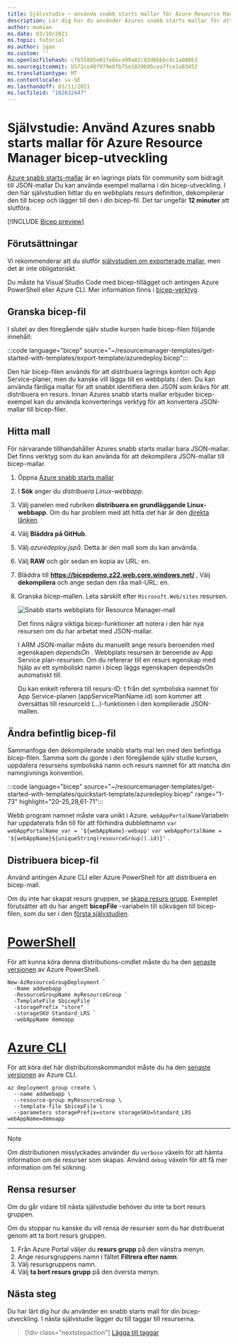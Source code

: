 ```yaml
---
title: Självstudie – använda snabb starts mallar för Azure Resource Manager bicep-utveckling
description: Lär dig hur du använder Azures snabb starts mallar för att slutföra din bicep-utveckling.
author: mumian
ms.date: 03/10/2021
ms.topic: tutorial
ms.author: jgao
ms.custom: ''
ms.openlocfilehash: cf655885e01fe6bca99a82c82d6bbbc4c1a080b3
ms.sourcegitcommit: b572ce40f979ebfb75e1039b95cea7fce1a83452
ms.translationtype: MT
ms.contentlocale: sv-SE
ms.lasthandoff: 03/11/2021
ms.locfileid: "102632447"
---
```

# <a name="tutorial-use-azure-quickstart-templates-for-azure-resource-manager-bicep-development"></a>Självstudie: Använd Azures snabb starts mallar för Azure Resource Manager bicep-utveckling

[Azure snabb starts-mallar](https://azure.microsoft.com/resources/templates/) är en lagrings plats för community som bidragit till JSON-mallar Du kan använda exempel mallarna i din bicep-utveckling. I den här självstudien hittar du en webbplats resurs definition, dekompilerar den till bicep och lägger till den i din bicep-fil. Det tar ungefär **12 minuter** att slutföra.

[!INCLUDE [Bicep preview](../../../includes/resource-manager-bicep-preview.md)]

## <a name="prerequisites"></a>Förutsättningar

Vi rekommenderar att du slutför [självstudien om exporterade mallar](bicep-tutorial-export-template.md), men det är inte obligatoriskt.

Du måste ha Visual Studio Code med bicep-tillägget och antingen Azure PowerShell eller Azure CLI. Mer information finns i [bicep-verktyg](bicep-tutorial-create-first-bicep.md#get-tools).

## <a name="review-bicep-file"></a>Granska bicep-fil

I slutet av den föregående själv studie kursen hade bicep-filen följande innehåll:

:::code language="bicep" source="~/resourcemanager-templates/get-started-with-templates/export-template/azuredeploy.bicep":::

Den här bicep-filen används för att distribuera lagrings konton och App Service-planer, men du kanske vill lägga till en webbplats i den. Du kan använda färdiga mallar för att snabbt identifiera den JSON som krävs för att distribuera en resurs. Innan Azures snabb starts mallar erbjuder bicep-exempel kan du använda konverterings verktyg för att konvertera JSON-mallar till bicep-filer.

## <a name="find-template"></a>Hitta mall

För närvarande tillhandahåller Azures snabb starts mallar bara JSON-mallar. Det finns verktyg som du kan använda för att dekompilera JSON-mallar till bicep-mallar.

1. Öppna [Azure snabb starts mallar](https://azure.microsoft.com/resources/templates/)
1. I **Sök** anger du _distribuera Linux-webbapp_.
1. Välj panelen med rubriken **distribuera en grundläggande Linux-webbapp**. Om du har problem med att hitta det här är den [direkta länken](https://azure.microsoft.com/resources/templates/101-webapp-basic-linux/).
1. Välj **Bläddra på GitHub**.
1. Välj _azuredeploy.jspå_. Detta är den mall som du kan använda.
1. Välj **RAW** och gör sedan en kopia av URL: en.
1. Bläddra till **https://bicepdemo.z22.web.core.windows.net/** , Välj **dekompilera** och ange sedan den råa mall-URL: en.
1. Granska bicep-mallen. Leta särskilt efter `Microsoft.Web/sites` resursen.

    ![Snabb starts webbplats för Resource Manager-mall](./media/bicep-tutorial-quickstart-template/resource-manager-template-quickstart-template-web-site.png)

    Det finns några viktiga bicep-funktioner att notera i den här nya resursen om du har arbetat med JSON-mallar.

    I ARM JSON-mallar måste du manuellt ange resurs beroenden med egenskapen _dependsOn_ . Webbplats resursen är beroende av App Service plan-resursen. Om du refererar till en resurs egenskap med hjälp av ett symboliskt namn i bicep läggs egenskapen dependsOn automatiskt till.

    Du kan enkelt referera till resurs-ID: t från det symboliska namnet för App Service-planen (appServicePlanName.id) som kommer att översättas till resourceId (...)-funktionen i den kompilerade JSON-mallen.

## <a name="revise-existing-bicep-file"></a>Ändra befintlig bicep-fil

Sammanfoga den dekompilerade snabb starts mal len med den befintliga bicep-filen. Samma som du gjorde i den föregående själv studie kursen, uppdatera resursens symboliska namn och resurs namnet för att matcha din namngivnings konvention.

:::code language="bicep" source="~/resourcemanager-templates/get-started-with-templates/quickstart-template/azuredeploy.bicep" range="1-73" highlight="20-25,28,61-71":::

Webb program namnet måste vara unikt i Azure. `webAppPortalName`Variabeln har uppdaterats från till för att förhindra dubblettnamn `var webAppPortalName_var = '${webAppName}-webapp'` `var webAppPortalName = '${webAppName}${uniqueString(resourceGroup().id)}'` .

## <a name="deploy-bicep-file"></a>Distribuera bicep-fil

Använd antingen Azure CLI eller Azure PowerShell för att distribuera en bicep-mall.

Om du inte har skapat resurs gruppen, se [skapa resurs grupp](bicep-tutorial-create-first-bicep.md#create-resource-group). Exemplet förutsätter att du har angett **bicepFile** -variabeln till sökvägen till bicep-filen, som du ser i den [första självstudien](bicep-tutorial-create-first-bicep.md#deploy-bicep-file).

# <a name="powershell"></a>[PowerShell](#tab/azure-powershell)

För att kunna köra denna distributions-cmdlet måste du ha den [senaste versionen](/powershell/azure/install-az-ps) av Azure PowerShell.

```azurepowershell
New-AzResourceGroupDeployment `
  -Name addwebapp `
  -ResourceGroupName myResourceGroup `
  -TemplateFile $bicepFile `
  -storagePrefix "store" `
  -storageSKU Standard_LRS `
  -webAppName demoapp
```

# <a name="azure-cli"></a>[Azure CLI](#tab/azure-cli)

För att köra det här distributionskommandot måste du ha den [senaste versionen](/cli/azure/install-azure-cli) av Azure CLI.

```azurecli
az deployment group create \
  --name addwebapp \
  --resource-group myResourceGroup \
  --template-file $bicepFile \
  --parameters storagePrefix=store storageSKU=Standard_LRS webAppName=demoapp
```

---

> [!NOTE]
> Om distributionen misslyckades använder du `verbose` växeln för att hämta information om de resurser som skapas. Använd `debug` växeln för att få mer information om fel sökning.

## <a name="clean-up-resources"></a>Rensa resurser

Om du går vidare till nästa självstudie behöver du inte ta bort resurs gruppen.

Om du stoppar nu kanske du vill rensa de resurser som du har distribuerat genom att ta bort resurs gruppen.

1. Från Azure Portal väljer du **resurs grupp** på den vänstra menyn.
2. Ange resursgruppens namn i fältet **Filtrera efter namn**.
3. Välj resursgruppens namn.
4. Välj **ta bort resurs grupp** på den översta menyn.

## <a name="next-steps"></a>Nästa steg

Du har lärt dig hur du använder en snabb starts mall för din bicep-utveckling. I nästa självstudie lägger du till taggar till resurserna.

> [!div class="nextstepaction"]
> [Lägga till taggar](bicep-tutorial-add-tags.md)
